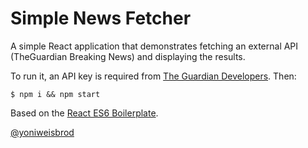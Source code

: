 # Simple News Fetcher


A simple React application that demonstrates fetching an external API (TheGuardian Breaking News) and displaying the results.

To run it, an API key is required from [The Guardian Developers](http://developers.theguardian.com/). Then:
```
$ npm i && npm start
```

Based on the [React ES6 Boilerplate](https://github.com/yonibot/react-es6-boilerplate).

[@yoniweisbrod](https://twitter.com/yoniweisbrod)
